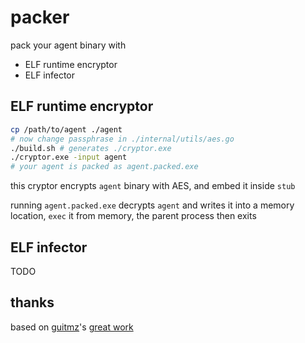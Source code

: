 # packer

pack your agent binary with

- ELF runtime encryptor
- ELF infector

## ELF runtime encryptor

```bash
cp /path/to/agent ./agent
# now change passphrase in ./internal/utils/aes.go
./build.sh # generates ./cryptor.exe
./cryptor.exe -input agent
# your agent is packed as agent.packed.exe
```

this cryptor encrypts `agent` binary with AES, and embed it inside `stub`

running `agent.packed.exe` decrypts `agent` and writes it into a memory location, `exec` it from memory, the parent process then exits

## ELF infector

TODO

## thanks

based on [guitmz](https://github.com/guitmz)'s [great work](https://github.com/guitmz/ezuri)
